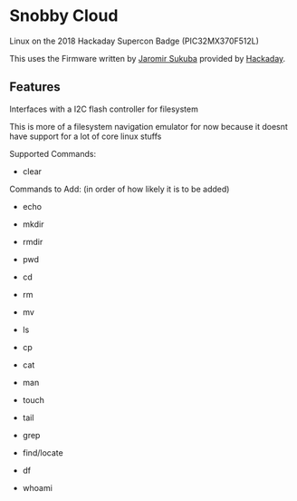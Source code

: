 # Snobby Cloud
Linux on the 2018 Hackaday Supercon Badge (PIC32MX370F512L)

This uses the Firmware written by [Jaromir Sukuba](https://github.com/jaromir-sukuba) provided by [Hackaday](https://github.com/Hack-a-Day/basic-badge).

## Features
Interfaces with a I2C flash controller for filesystem

This is more of a filesystem navigation emulator for now because it doesnt have support for a lot of core linux stuffs

Supported Commands:
- clear

Commands to Add: (in order of how likely it is to be added)
- echo
- mkdir
- rmdir
- pwd
- cd
- rm
- mv
- ls
- cp
- cat
- man

- touch
- tail
- grep
- find/locate
- df
- whoami
